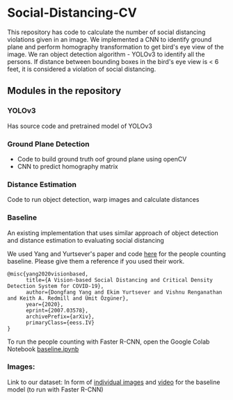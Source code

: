 # Social-Distancing-CV
This repository has code to calculate the number of social distancing violations given in an image. We implemented a CNN to identify ground plane and perform homography transformation to get bird's eye view of the image. We ran object detection algorithm - YOLOv3 to identify all the persons. If distance between bounding boxes in the bird's eye view is < 6 feet, it is considered a violation of social distancing. 

## Modules in the repository
### YOLOv3
Has source code and pretrained model of YOLOv3

### Ground Plane Detection
* Code to build ground truth oof ground plane using openCV
* CNN to predict homography matrix

### Distance Estimation
Code to run object detection, warp images and calculate distances

### Baseline
An existing implementation that uses similar approach of object detection and distance estimation to evaluating social distancing 

We used Yang and Yurtsever's paper and code [here](https://github.com/dongfang-steven-yang/social-distancing-monitoring) for the people counting baseline. Please give them a reference if you used their work.
```
@misc{yang2020visionbased,
      title={A Vision-based Social Distancing and Critical Density Detection System for COVID-19}, 
      author={Dongfang Yang and Ekim Yurtsever and Vishnu Renganathan and Keith A. Redmill and Ümit Özgüner},
      year={2020},
      eprint={2007.03578},
      archivePrefix={arXiv},
      primaryClass={eess.IV}
}
```
To run the people counting with Faster R-CNN, open the Google Colab Notebook [baseline.ipynb](https://github.com/nguy4130/Social-Distancing-CV/blob/main/baseline.ipynb)

### Images:
Link to our dataset: In form of [individual images](https://drive.google.com/file/d/1XLzIjKbUafkdz5T_jM_RwI44TkizzaaG/view?usp=sharing) and [video](https://drive.google.com/file/d/1XYTxtSbneh4NQOrSUtVovzC1_HzcdvM0/view?usp=sharing) for the baseline model (to run with Faster R-CNN)

